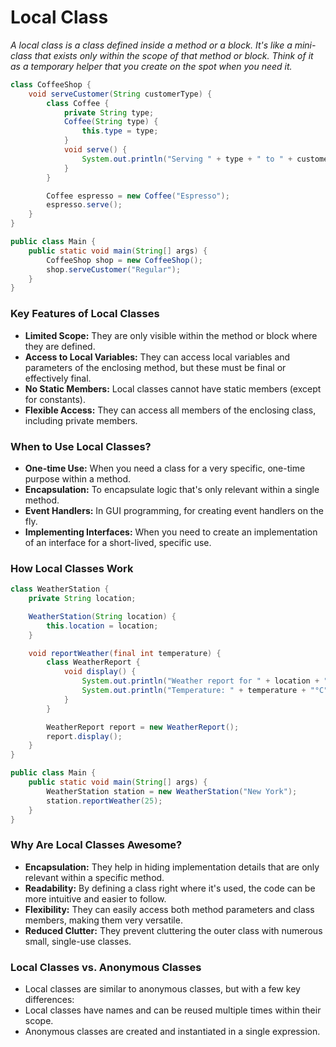 # Local Class
*A local class is a class defined inside a method or a block. It's like a mini-class that exists only within the scope of that method or block. Think of it as a temporary helper that you create on the spot when you need it.*
``` Java
class CoffeeShop {
    void serveCustomer(String customerType) {
        class Coffee {
            private String type;
            Coffee(String type) {
                this.type = type;
            }
            void serve() {
                System.out.println("Serving " + type + " to " + customerType);
            }
        }

        Coffee espresso = new Coffee("Espresso");
        espresso.serve();
    }
}

public class Main {
    public static void main(String[] args) {
        CoffeeShop shop = new CoffeeShop();
        shop.serveCustomer("Regular");
    }
}
```
### Key Features of Local Classes
- **Limited Scope:** They are only visible within the method or block where they are defined.
- **Access to Local Variables:** They can access local variables and parameters of the enclosing method, but these must be final or effectively final.
- **No Static Members:** Local classes cannot have static members (except for constants).
- **Flexible Access:** They can access all members of the enclosing class, including private members.

### When to Use Local Classes?
- **One-time Use:** When you need a class for a very specific, one-time purpose within a method.
- **Encapsulation:** To encapsulate logic that's only relevant within a single method.
- **Event Handlers:** In GUI programming, for creating event handlers on the fly.
- **Implementing Interfaces:** When you need to create an implementation of an interface for a short-lived, specific use.

### How Local Classes Work
``` Java
class WeatherStation {
    private String location;

    WeatherStation(String location) {
        this.location = location;
    }

    void reportWeather(final int temperature) {
        class WeatherReport {
            void display() {
                System.out.println("Weather report for " + location + ":");
                System.out.println("Temperature: " + temperature + "°C");
            }
        }

        WeatherReport report = new WeatherReport();
        report.display();
    }
}

public class Main {
    public static void main(String[] args) {
        WeatherStation station = new WeatherStation("New York");
        station.reportWeather(25);
    }
}
```
### Why Are Local Classes Awesome?
- **Encapsulation:** They help in hiding implementation details that are only relevant within a specific method.
- **Readability:** By defining a class right where it's used, the code can be more intuitive and easier to follow.
- **Flexibility:** They can easily access both method parameters and class members, making them very versatile.
- **Reduced Clutter:** They prevent cluttering the outer class with numerous small, single-use classes.

### Local Classes vs. Anonymous Classes
- Local classes are similar to anonymous classes, but with a few key differences:
- Local classes have names and can be reused multiple times within their scope.
- Anonymous classes are created and instantiated in a single expression.
